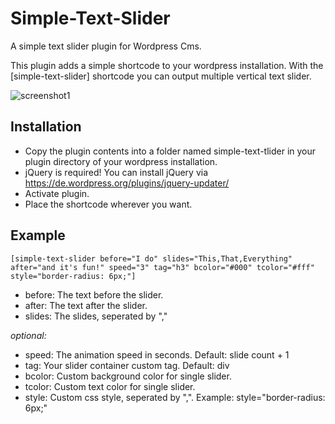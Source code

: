 # Simple-Text-Slider

A simple text slider plugin for Wordpress Cms.

This plugin adds a simple shortcode to your wordpress installation. With the [simple-text-slider] shortcode you can output multiple vertical text slider.

![screenshot1](http://i.epvpimg.com/Ayqqe.png)

## Installation

- Copy the plugin contents into a folder named simple-text-tlider in your plugin directory of your wordpress installation.
- jQuery is required! You can install jQuery via <https://de.wordpress.org/plugins/jquery-updater/>
- Activate plugin.
- Place the shortcode wherever you want.

## Example

    [simple-text-slider before="I do" slides="This,That,Everything" after="and it's fun!" speed="3" tag="h3" bcolor="#000" tcolor="#fff" style="border-radius: 6px;"]
    
- before: The text before the slider.
- after: The text after the slider.
- slides: The slides, seperated by ","

*optional:*

- speed: The animation speed in seconds. Default: slide count + 1
- tag: Your slider container custom tag. Default: div
- bcolor: Custom background color for single slider.
- tcolor: Custom text color for single slider.
- style: Custom css style, seperated by ",". Example: style="border-radius: 6px;"